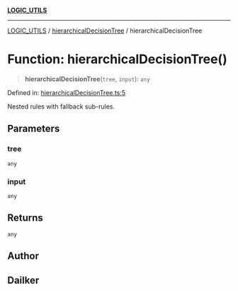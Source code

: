 [**LOGIC_UTILS**](../../README.md)

***

[LOGIC_UTILS](../../README.md) / [hierarchicalDecisionTree](../README.md) / hierarchicalDecisionTree

# Function: hierarchicalDecisionTree()

> **hierarchicalDecisionTree**(`tree`, `input`): `any`

Defined in: [hierarchicalDecisionTree.ts:5](https://github.com/dailker/everyutil/blob/88c583cdd8386be54599315f93f88880d20b94f3/src/logic/hierarchicalDecisionTree.ts#L5)

Nested rules with fallback sub-rules.

## Parameters

### tree

`any`

### input

`any`

## Returns

`any`

## Author

## Dailker
